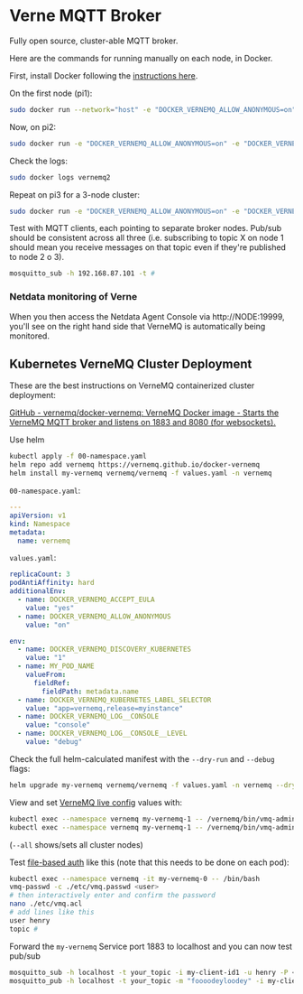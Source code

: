 # Verne MQTT Broker

Fully open source, cluster-able MQTT broker. 

Here are the commands for running manually on each node, in Docker.

First, install Docker following the [instructions here](https://docs.docker.com/engine/install/debian/).

On the first node (pi1):

```bash
sudo docker run --network="host" -e "DOCKER_VERNEMQ_ALLOW_ANONYMOUS=on" -e "DOCKER_VERNEMQ_ACCEPT_EULA=yes" --name vernemq1 -d vernemq/vernemqWith the above, you'll have a single-node broker available anonymously via `mqtt://pi1.local:1883`
```

Now, on pi2:

```bash
sudo docker run -e "DOCKER_VERNEMQ_ALLOW_ANONYMOUS=on" -e "DOCKER_VERNEMQ_ACCEPT_EULA=yes" -e "DOCKER_VERNEMQ_DISCOVERY_NODE=192.168.87.101"  --network="host" --name vernemq2 -d vernemq/vernemq
```

Check the logs:

```bash
sudo docker logs vernemq2
```

Repeat on pi3 for a 3-node cluster:

```bash
sudo docker run -e "DOCKER_VERNEMQ_ALLOW_ANONYMOUS=on" -e "DOCKER_VERNEMQ_ACCEPT_EULA=yes" -e "DOCKER_VERNEMQ_DISCOVERY_NODE=192.168.87.101"  --network="host" --name vernemq3 -d vernemq/vernemq
```

Test with MQTT clients, each pointing to separate broker nodes. Pub/sub should be consistent across all three (i.e. subscribing to topic X on node 1 should mean you receive messages on that topic even if they're published to node 2 o 3).

```bash
mosquitto_sub -h 192.168.87.101 -t #
```

### Netdata monitoring of Verne

When you then access the Netdata Agent Console via http://NODE:19999, you'll see on the right hand side that VerneMQ is automatically being monitored.

## Kubernetes VerneMQ Cluster Deployment

These are the best instructions on VerneMQ containerized cluster deployment:

[GitHub - vernemq/docker-vernemq: VerneMQ Docker image - Starts the VerneMQ MQTT broker and listens on 1883 and 8080 (for websockets).](https://github.com/vernemq/docker-vernemq)

Use helm

```bash
kubectl apply -f 00-namespace.yaml
helm repo add vernemq https://vernemq.github.io/docker-vernemq
helm install my-vernemq vernemq/vernemq -f values.yaml -n vernemq
```

`00-namespace.yaml`:

```yaml
---
apiVersion: v1
kind: Namespace
metadata:
  name: vernemq
```

`values.yaml`:

```yaml
replicaCount: 3
podAntiAffinity: hard
additionalEnv:
  - name: DOCKER_VERNEMQ_ACCEPT_EULA
    value: "yes"
  - name: DOCKER_VERNEMQ_ALLOW_ANONYMOUS
    value: "on"

env:
  - name: DOCKER_VERNEMQ_DISCOVERY_KUBERNETES
    value: "1"
  - name: MY_POD_NAME
    valueFrom:
      fieldRef:
        fieldPath: metadata.name
  - name: DOCKER_VERNEMQ_KUBERNETES_LABEL_SELECTOR
    value: "app=vernemq,release=myinstance"
  - name: DOCKER_VERNEMQ_LOG__CONSOLE
    value: "console"
  - name: DOCKER_VERNEMQ_LOG__CONSOLE__LEVEL
    value: "debug"
```

Check the full helm-calculated manifest with the `--dry-run` and `--debug` flags:

```bash
helm upgrade my-vernemq vernemq/vernemq -f values.yaml -n vernemq --dry-run --debug
```

View and set [VerneMQ live config](https://docs.vernemq.com/live-administration/config_values) values with:

```bash
kubectl exec --namespace vernemq my-vernemq-1 -- /vernemq/bin/vmq-admin show allow_anonymous --all
kubectl exec --namespace vernemq my-vernemq-1 -- /vernemq/bin/vmq-admin set allow_anonymous=on --all
```

(`--all` shows/sets all cluster nodes)

Test [file-based auth](https://docs.vernemq.com/configuring-vernemq/file-auth) like this (note that this needs to be done on each pod):

```bash
kubectl exec --namespace vernemq -it my-vernemq-0 -- /bin/bash
vmq-passwd -c ./etc/vmq.passwd <user>
# then interactively enter and confirm the password
nano ./etc/vmq.acl
# add lines like this
user henry
topic #
```

Forward the `my-vernemq` Service port 1883 to localhost and you can now test pub/sub

```bash
mosquitto_sub -h localhost -t your_topic -i my-client-id1 -u henry -P <password>
mosquitto_pub -h localhost -t your_topic -m "foooodeyloodey" -i my-client-id2 -u henry -P 1234
```

